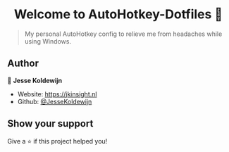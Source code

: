 <h1 align="center">Welcome to AutoHotkey-Dotfiles 👋</h1>
<p>
</p>

> My personal AutoHotkey config to relieve me from headaches while using Windows.

## Author

👤 **Jesse Koldewijn**

* Website: https://jkinsight.nl
* Github: [@JesseKoldewijn](https://github.com/JesseKoldewijn)

## Show your support

Give a ⭐️ if this project helped you!
